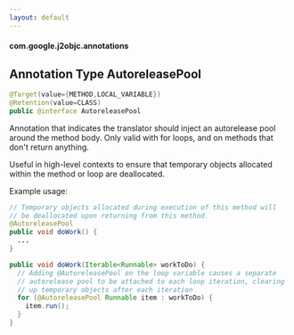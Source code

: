 ```yaml
---
layout: default
---
```


#### com.google.j2objc.annotations ####

## Annotation Type AutoreleasePool

````java
@Target(value={METHOD,LOCAL_VARIABLE})
@Retention(value=CLASS)
public @interface AutoreleasePool
````

Annotation that indicates the translator should inject an autorelease pool
around the method body. Only valid with for loops, and on methods that don't return anything.

Useful in high-level contexts to ensure that temporary objects allocated within the method or loop are deallocated.

Example usage:

````java
// Temporary objects allocated during execution of this method will
// be deallocated upon returning from this method.
@AutoreleasePool
public void doWork() {
  ...
}

public void doWork(Iterable<Runnable> workToDo) {
  // Adding @AutoreleasePool on the loop variable causes a separate
  // autorelease pool to be attached to each loop iteration, clearing
  // up temporary objects after each iteration
  for (@AutoreleasePool Runnable item : workToDo) {
    item.run();
  }
}
````
